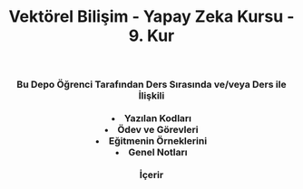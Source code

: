 <div align="center">
<p align="center"><h1>Vektörel Bilişim - Yapay Zeka Kursu - 9. Kur</h1>
<br>
<h3>Bu Depo Öğrenci Tarafından Ders Sırasında ve/veya Ders ile İlişkili<br><br><li>Yazılan Kodları<li>Ödev ve Görevleri<li>Eğitmenin Örneklerini<li>Genel Notları<br><br>İçerir</h3>

